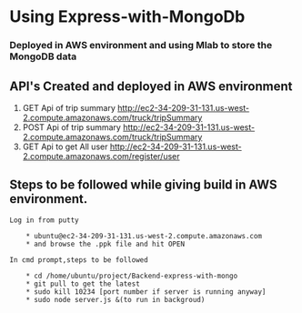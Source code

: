 # Using Express-with-MongoDb #


### Deployed in AWS environment and using Mlab to store the MongoDB data

## API's Created and deployed in AWS environment

1) GET Api of trip summary http://ec2-34-209-31-131.us-west-2.compute.amazonaws.com/truck/tripSummary
2) POST Api of trip summary http://ec2-34-209-31-131.us-west-2.compute.amazonaws.com/truck/tripSummary
3) GET Api to get All user http://ec2-34-209-31-131.us-west-2.compute.amazonaws.com/register/user

## Steps to be followed while giving build in AWS environment.

	Log in from putty

		* ubuntu@ec2-34-209-31-131.us-west-2.compute.amazonaws.com
		* and browse the .ppk file and hit OPEN

	In cmd prompt,steps to be followed

		* cd /home/ubuntu/project/Backend-express-with-mongo
		* git pull to get the latest
		* sudo kill 10234 [port number if server is running anyway]
		* sudo node server.js &(to run in backgroud)

